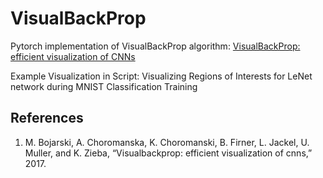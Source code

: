# VisualBackProp

Pytorch implementation of VisualBackProp algorithm: [VisualBackProp: efficient visualization of CNNs](https://arxiv.org/abs/1611.05418)

Example Visualization in Script: Visualizing Regions of Interests for LeNet network during MNIST Classification Training



## References
1. M. Bojarski, A. Choromanska, K. Choromanski, B. Firner, L. Jackel, U. Muller, and K. Zieba, “Visualbackprop: efficient visualization of cnns,” 2017.
